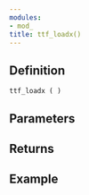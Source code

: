 ```yaml
---
modules:
- mod_
title: ttf_loadx()
---
```


## Definition

    ttf_loadx ( )

## Parameters

## Returns

## Example

```
```
